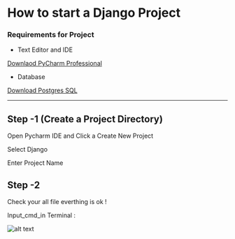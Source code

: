 # How to start a  Django Project


### Requirements for Project

 * Text Editor and IDE
 
[Downlaod PyCharm Professional](https://www.jetbrains.com/pycharm/)
 * Database 

[Download Postgres SQL](https://www.postgresql.org/)

---
##  Step -1  (Create a Project Directory)

Open Pycharm IDE  and Click a Create New Project 

Select Django 

Enter Project Name


## Step -2 

Check your all file everthing is ok !

Input_cmd_in Terminal :

![alt text](https://github.com/imhimansu28/DjangoProject1/blob/master/img/img2.png)


